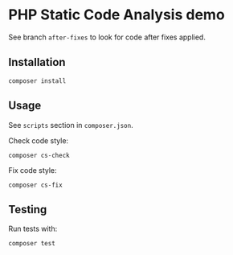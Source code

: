 # PHP Static Code Analysis demo

See branch `after-fixes` to look for code after fixes applied.

## Installation
```
composer install
```

## Usage
See `scripts` section in `composer.json`.

Check code style:
```
composer cs-check
```

Fix code style:
```
composer cs-fix
```

## Testing
Run tests with:
```
composer test
```
